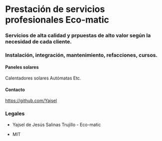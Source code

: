 # Prestación de servicios profesionales Eco-matic

### Servicios de alta calidad y prpuestas de alto valor según la necesidad de cada cliente.

### Instalación, integración, mantenimiento, refacciones, cursos.

#### Paneles solares
Calentadores solares
Autómatas
Etc.


#### Contacto
https://github.com/Yajsel

### Legales

- Yajsel de Jesús Salinas Trujillo - Eco-matic

- MIT